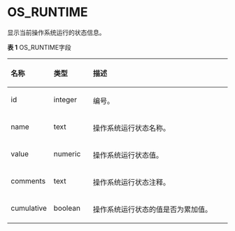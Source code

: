 # OS\_RUNTIME

显示当前操作系统运行的状态信息。

**表 1**  OS\_RUNTIME字段

<a name="zh-cn_topic_0237122552_table756132322818"></a>
<table><thead align="left"><tr id="zh-cn_topic_0237122552_row9139182352814"><th class="cellrowborder" valign="top" width="16.37836216378362%" id="mcps1.2.4.1.1"><p id="zh-cn_topic_0237122552_p141391723162811"><a name="zh-cn_topic_0237122552_p141391723162811"></a><a name="zh-cn_topic_0237122552_p141391723162811"></a><strong id="zh-cn_topic_0237122552_b1313919233281"><a name="zh-cn_topic_0237122552_b1313919233281"></a><a name="zh-cn_topic_0237122552_b1313919233281"></a>名称</strong></p>
</th>
<th class="cellrowborder" valign="top" width="17.968203179682032%" id="mcps1.2.4.1.2"><p id="zh-cn_topic_0237122552_p161406230289"><a name="zh-cn_topic_0237122552_p161406230289"></a><a name="zh-cn_topic_0237122552_p161406230289"></a><strong id="zh-cn_topic_0237122552_b20140192342814"><a name="zh-cn_topic_0237122552_b20140192342814"></a><a name="zh-cn_topic_0237122552_b20140192342814"></a>类型</strong></p>
</th>
<th class="cellrowborder" valign="top" width="65.65343465653434%" id="mcps1.2.4.1.3"><p id="zh-cn_topic_0237122552_p4140202319288"><a name="zh-cn_topic_0237122552_p4140202319288"></a><a name="zh-cn_topic_0237122552_p4140202319288"></a><strong id="zh-cn_topic_0237122552_b414016238280"><a name="zh-cn_topic_0237122552_b414016238280"></a><a name="zh-cn_topic_0237122552_b414016238280"></a>描述</strong></p>
</th>
</tr>
</thead>
<tbody><tr id="zh-cn_topic_0237122552_row914072314287"><td class="cellrowborder" valign="top" width="16.37836216378362%" headers="mcps1.2.4.1.1 "><p id="zh-cn_topic_0237122552_p141401423182816"><a name="zh-cn_topic_0237122552_p141401423182816"></a><a name="zh-cn_topic_0237122552_p141401423182816"></a>id</p>
</td>
<td class="cellrowborder" valign="top" width="17.968203179682032%" headers="mcps1.2.4.1.2 "><p id="zh-cn_topic_0237122552_p3140132312817"><a name="zh-cn_topic_0237122552_p3140132312817"></a><a name="zh-cn_topic_0237122552_p3140132312817"></a>integer</p>
</td>
<td class="cellrowborder" valign="top" width="65.65343465653434%" headers="mcps1.2.4.1.3 "><p id="zh-cn_topic_0237122552_p0140123122817"><a name="zh-cn_topic_0237122552_p0140123122817"></a><a name="zh-cn_topic_0237122552_p0140123122817"></a>编号。</p>
</td>
</tr>
<tr id="zh-cn_topic_0237122552_row814112312283"><td class="cellrowborder" valign="top" width="16.37836216378362%" headers="mcps1.2.4.1.1 "><p id="zh-cn_topic_0237122552_p1314118231287"><a name="zh-cn_topic_0237122552_p1314118231287"></a><a name="zh-cn_topic_0237122552_p1314118231287"></a>name</p>
</td>
<td class="cellrowborder" valign="top" width="17.968203179682032%" headers="mcps1.2.4.1.2 "><p id="zh-cn_topic_0237122552_p1114152320283"><a name="zh-cn_topic_0237122552_p1114152320283"></a><a name="zh-cn_topic_0237122552_p1114152320283"></a>text</p>
</td>
<td class="cellrowborder" valign="top" width="65.65343465653434%" headers="mcps1.2.4.1.3 "><p id="zh-cn_topic_0237122552_p1814113236288"><a name="zh-cn_topic_0237122552_p1814113236288"></a><a name="zh-cn_topic_0237122552_p1814113236288"></a>操作系统运行状态名称。</p>
</td>
</tr>
<tr id="zh-cn_topic_0237122552_row12141202322817"><td class="cellrowborder" valign="top" width="16.37836216378362%" headers="mcps1.2.4.1.1 "><p id="zh-cn_topic_0237122552_p19141723132811"><a name="zh-cn_topic_0237122552_p19141723132811"></a><a name="zh-cn_topic_0237122552_p19141723132811"></a>value</p>
</td>
<td class="cellrowborder" valign="top" width="17.968203179682032%" headers="mcps1.2.4.1.2 "><p id="zh-cn_topic_0237122552_p91411723202819"><a name="zh-cn_topic_0237122552_p91411723202819"></a><a name="zh-cn_topic_0237122552_p91411723202819"></a>numeric</p>
</td>
<td class="cellrowborder" valign="top" width="65.65343465653434%" headers="mcps1.2.4.1.3 "><p id="zh-cn_topic_0237122552_p4141723112817"><a name="zh-cn_topic_0237122552_p4141723112817"></a><a name="zh-cn_topic_0237122552_p4141723112817"></a>操作系统运行状态值。</p>
</td>
</tr>
<tr id="zh-cn_topic_0237122552_row9141123102818"><td class="cellrowborder" valign="top" width="16.37836216378362%" headers="mcps1.2.4.1.1 "><p id="zh-cn_topic_0237122552_p2141132317285"><a name="zh-cn_topic_0237122552_p2141132317285"></a><a name="zh-cn_topic_0237122552_p2141132317285"></a>comments</p>
</td>
<td class="cellrowborder" valign="top" width="17.968203179682032%" headers="mcps1.2.4.1.2 "><p id="zh-cn_topic_0237122552_p191421323162816"><a name="zh-cn_topic_0237122552_p191421323162816"></a><a name="zh-cn_topic_0237122552_p191421323162816"></a>text</p>
</td>
<td class="cellrowborder" valign="top" width="65.65343465653434%" headers="mcps1.2.4.1.3 "><p id="zh-cn_topic_0237122552_p11142123112813"><a name="zh-cn_topic_0237122552_p11142123112813"></a><a name="zh-cn_topic_0237122552_p11142123112813"></a>操作系统运行状态注释。</p>
</td>
</tr>
<tr id="zh-cn_topic_0237122552_row1114242342816"><td class="cellrowborder" valign="top" width="16.37836216378362%" headers="mcps1.2.4.1.1 "><p id="zh-cn_topic_0237122552_p41428237286"><a name="zh-cn_topic_0237122552_p41428237286"></a><a name="zh-cn_topic_0237122552_p41428237286"></a>cumulative</p>
</td>
<td class="cellrowborder" valign="top" width="17.968203179682032%" headers="mcps1.2.4.1.2 "><p id="zh-cn_topic_0237122552_p0142182310284"><a name="zh-cn_topic_0237122552_p0142182310284"></a><a name="zh-cn_topic_0237122552_p0142182310284"></a>boolean</p>
</td>
<td class="cellrowborder" valign="top" width="65.65343465653434%" headers="mcps1.2.4.1.3 "><p id="zh-cn_topic_0237122552_p11421623192815"><a name="zh-cn_topic_0237122552_p11421623192815"></a><a name="zh-cn_topic_0237122552_p11421623192815"></a>操作系统运行状态的值是否为累加值。</p>
</td>
</tr>
</tbody>
</table>

